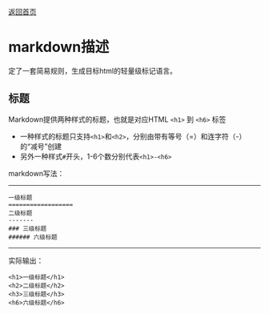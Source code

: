 [返回首页](README.md)


markdown描述
============

定了一套简易规则，生成目标html的轻量级标记语言。

标题
--------

Markdown提供两种样式的标题，也就是对应HTML `<h1>` 到 `<h6>` 标签

* 一种样式的标题只支持`<h1>`和`<h2>`，分别由带有等号（=）和连字符（-）的“减号”创建
* 另外一种样式`#`开头，1-6个数分别代表`<h1>-<h6>`

markdown写法：

****
	一级标题
	==================
	二级标题
	-------
	### 三级标题
	###### 六级标题
****
实际输出：

	<h1>一级标题</h1>
	<h2>二级标题</h2>
	<h3>三级标题</h3>
	<h6>六级标题</h6>
	



	